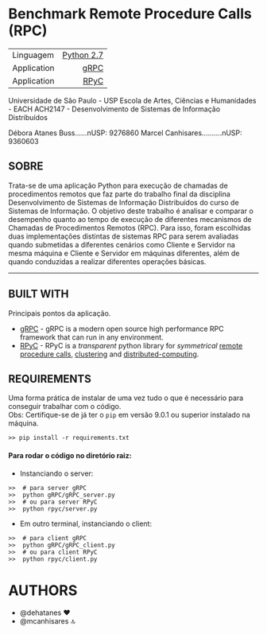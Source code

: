 # Benchmark Remote Procedure Calls (RPC)

|                          |                                                                                                                              |
| ----------------- |------------------------------------------------------------------------------------------:|
| Linguagem       | [Python 2.7](https://www.python.org/ "Python's Homepage")                             |
| Application       | [gRPC](https://grpc.io/ "gRPC's Homepage")                                                      |
| Application       | [RPyC](https://rpyc.readthedocs.io/en/latest/# "RPyC's Homepage")                |                                                                                          |

Universidade de São Paulo - USP
Escola de Artes, Ciências e Humanidades - EACH
ACH2147 - Desenvolvimento de Sistemas de Informação Distribuídos

Débora Atanes Buss......nUSP: 9276860
Marcel Canhisares..........nUSP: 9360603

## SOBRE

Trata-se de uma aplicação Python para execução de chamadas de procedimentos remotos que faz parte do trabalho final da disciplina Desenvolvimento de Sistemas de Informação Distribuídos do curso de Sistemas de Informação. 
O objetivo deste trabalho é analisar e comparar o desempenho quanto ao tempo de execução de diferentes mecanismos de Chamadas de Procedimentos Remotos (RPC). Para isso, foram escolhidas duas implementações distintas de sistemas RPC para serem avaliadas quando submetidas a diferentes cenários como Cliente e Servidor na mesma máquina e Cliente e Servidor em máquinas diferentes, além de quando conduzidas a realizar diferentes operações básicas.

--------------------
## BUILT WITH
Principais pontos da aplicação.
* [gRPC](https://grpc.io/docs/quickstart/python.html "Python gRPC Docs") - gRPC is a modern open source high performance RPC framework that can run in any environment.
* [RPyC](https://rpyc.readthedocs.io/en/latest/# "RPyC's Homepage") - RPyC  is a *transparent*  python library for *symmetrical*  [remote procedure calls](http://en.wikipedia.org/wiki/Remote_procedure_calls), [clustering](http://en.wikipedia.org/wiki/Clustering) and [distributed-computing](http://en.wikipedia.org/wiki/Distributed_computing).


## REQUIREMENTS
Uma forma prática de instalar de uma vez tudo o que é necessário para conseguir trabalhar com o código. </br> Obs: Certifique-se de já ter o `pip` em versão 9.0.1 ou superior instalado na máquina.
```
>> pip install -r requirements.txt
```

#### Para rodar o código no diretório raiz:
* Instanciando o server: 
```
>>  # para server gRPC
>>  python gRPC/gRPC_server.py
>>  # ou para server RPyC 
>>  python rpyc/server.py
```
* Em outro terminal, instanciando o client:
```
>>  # para client gRPC
>>  python gRPC/gRPC_client.py
>>  # ou para client RPyC
>>  python rpyc/client.py
```


# AUTHORS
* @dehatanes :heart:
* @mcanhisares :top:
